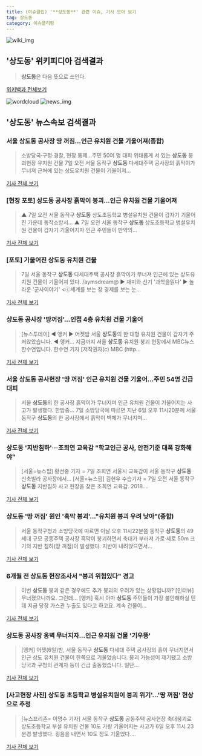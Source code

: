 ```yaml
---
title: (이슈클립) '**상도동**' 관련 이슈, 기사 모아 보기
tag: 상도동
category: 이슈클리핑
---
```

![wiki_img](https://user-images.githubusercontent.com/42597476/44503234-41136a80-a6d0-11e8-9071-6fc6418eafe4.png)
## **'**상도동**'** 위키피디아 검색결과
>**상도동**은 다음 뜻으로 쓰인다.

<a href="https://ko.wikipedia.org/wiki/상도동" target="_blank">위키백과 전체보기</a>

![wordcloud](https://s3.ap-northeast-2.amazonaws.com/lyrics101-wordcloud/2018-09-07-1536276696.png)
![news_img](https://user-images.githubusercontent.com/42597476/44507050-1206f400-a6e4-11e8-8d98-7ffbfebb353f.png)
## **'**상도동**'** 뉴스속보 검색결과
### 서울 **상도동** 공사장 땅 꺼짐…인근 유치원 건물 기울어져(종합)

>소방당국·구청·경찰, 현장 통제…주민 50여 명 대피 위태롭게 서 있는 **상도동** 붕괴현장 유치원 건물 7일 오전 서울 동작구 **상도동** 다세대주택 공사장의 흙막이가 무너져 근처에 있는 상도유치원 건물이 기울어져...

<a href="http://app.yonhapnews.co.kr/YNA/Basic/SNS/r.aspx?c=AKR20180907001951004&did=1195m" target="_blank">기사 전체 보기</a>

### [현장 포토] **상도동** 공사장 흙막이 붕괴…인근 유치원 건물 기울어져

>▲ 7일 오전 서울 동작구 **상도동** 상도초등학교 병설유치원 건물이 갑자기 기울어진 가운데 동작소방서... ▲ 7일 오전 서울 동작구 **상도동** 상도초등학교 병설유치원 건물이 갑자기 기울어지자 인근 주민들이 만약의...

<a href="https://news.sbs.co.kr/news/endPage.do?news_id=N1004924299&plink=ORI&cooper=NAVER" target="_blank">기사 전체 보기</a>

### [포토] 기울어진 **상도동** 유치원 건물

>7일 서울 동작구 **상도동** 다세대주택 공사장 흙막이가 무너져 인근에 있는 상도유치원 건물이 기울어져 있다. /aymsdream@ ▶ 재미와 신기 '과학을읽다' ▶ 놀라운 '군사이야기' <ⓒ세계를 보는 창 경제를 보는 눈...

<a href="http://view.asiae.co.kr/news/view.htm?idxno=2018090708234818877" target="_blank">기사 전체 보기</a>

### **상도동** 공사장 '땅꺼짐'…인접 4층 유치원 건물 기울어

>[뉴스투데이] ◀ 앵커 ▶ 어젯밤 서울 **상도동**의 한 대형 유치원 건물이 갑자기 주저앉았습니다. ◀ 앵커... 지금까지 서울 **상도동** 유치원 붕괴 현장에서 MBC뉴스 한수연입니다. 한수연 기자 [저작권자(c) MBC (http...

<a href="http://imnews.imbc.com/replay/2018/nwtoday/article/4809733_22669.html" target="_blank">기사 전체 보기</a>

### 서울 **상도동** 공사현장 '땅 꺼짐' 인근 유치원 건물 기울어…주민 54명 긴급대피

>서울 **상도동**의 한 공사장 흙막이가 무너지며 인근 유치원 건물이 기울어지는 사고가 발생했다. 한밤중... 7일 소방당국에 따르면 지난 6일 오후 11시20분께 서울 동작구 **상도동**의 한 공사장에서 흙막이 벽체가 무너지며...

<a href="http://news.heraldcorp.com/view.php?ud=20180907000002" target="_blank">기사 전체 보기</a>

### **상도동** '지반침하'···조희연 교육감 "학교인근 공사, 안전기준 대폭 강화해야"

>[서울=뉴스핌] 황선중 기자 = 7일 조희연 서울시 교육감이 서울 동작구 **상도동** 신축빌라 공사장에서... [서울=뉴스핌] 김현우 수습기자 = 7일 오전 서울 동작구 **상도동** 지반침하 사고 현장을 찾은 조희연 교육감. 2018....

<a href="http://www.newspim.com/news/view/20180907000025" target="_blank">기사 전체 보기</a>

### **상도동** '땅 꺼짐' 원인 '흑막 붕괴'…"유치원 붕괴 우려 낮아"(종합)

>서울 동작구청과 소방당국에 따르면 이날 오후 11시22분쯤 동작구 **상도동**의 49세대 규모 공동주택 공사장 흑막이 붕괴하면서 축대가 부러져 가로·세로 50m 크기의 지반 침하(땅 꺼짐)이 발생했다. 지반이 내려앉으면서...

<a href="http://news1.kr/articles/?3419948" target="_blank">기사 전체 보기</a>

### 6개월 전 **상도동** 현장조사서 "붕괴 위험있다" 경고

>이번 **상도동** 붕괴 같은 경우에도 추가 붕괴의 우려가 있는 상황입니까? [인터뷰] 무너졌으니까요. 그런데... [앵커] 혹시 아마 **상도동** 주민들이 가장 불안해하실 텐데 지금 당장 가스관 누출도 있다고 하고요. 계속 건물이...

<a href="http://www.ytn.co.kr/_ln/0101_201809070644298338" target="_blank">기사 전체 보기</a>

### **상도동** 공사장 옹벽 무너지자…인근 유치원 건물 '기우뚱'

>[앵커] 어젯(6일)밤, 서울 동작구 **상도동** 다세대 주택 공사장의 흙이 무너지면서 인근 상도 유치원 건물이 한쪽으로 기울었습니다. 붕괴 가능성이 제기됐고 소방당국과 구청의 관계자 등이 긴급 출동했습니다. 일단...

<a href="http://news.jtbc.joins.com/html/567/NB11692567.html" target="_blank">기사 전체 보기</a>

### [사고현장 사진] **상도동** 초등학교 병설유치원이 붕괴 위기'…'땅 꺼짐' 현상으로 추정

>[뉴스프리존= 이명수 기자] 서울 동작구 **상도동** 공동주택 공사현장 축대붕괴로 상도초등학교 부설 유치원 건물 10도 가량 기울어지는 사고가 6일 오후 11시 23분경 발생했다. 굉음을 내면서 10도 정도 기울었다....

<a href="http://www.newsfreezone.co.kr/news/articleView.html?idxno=78803" target="_blank">기사 전체 보기</a>


